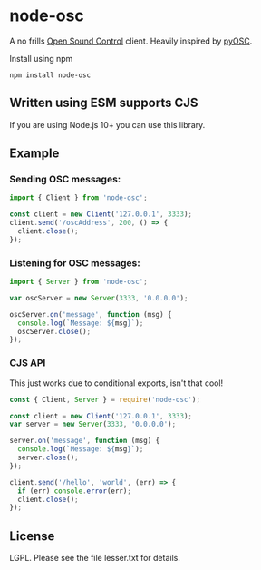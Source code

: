# node-osc

A no frills [Open Sound Control](http://opensoundcontrol.org/introduction-osc) client. Heavily inspired by [pyOSC](https://trac.v2.nl/wiki/pyOSC).

Install using npm

```
npm install node-osc
```

## Written using ESM supports CJS

If you are using Node.js 10+ you can use this library.

## Example

### Sending OSC messages:

```js
import { Client } from 'node-osc';

const client = new Client('127.0.0.1', 3333);
client.send('/oscAddress', 200, () => {
  client.close();
});
```
  
### Listening for OSC messages:

```js
import { Server } from 'node-osc';

var oscServer = new Server(3333, '0.0.0.0');

oscServer.on('message', function (msg) {
  console.log(`Message: ${msg}`);
  oscServer.close();
});
```

### CJS API

This just works due to conditional exports, isn't that cool!

```js
const { Client, Server } = require('node-osc');

const client = new Client('127.0.0.1', 3333);
var server = new Server(3333, '0.0.0.0');

server.on('message', function (msg) {
  console.log(`Message: ${msg}`);
  server.close();
});

client.send('/hello', 'world', (err) => {
  if (err) console.error(err);
  client.close();
});
```

## License

LGPL.  Please see the file lesser.txt for details.
